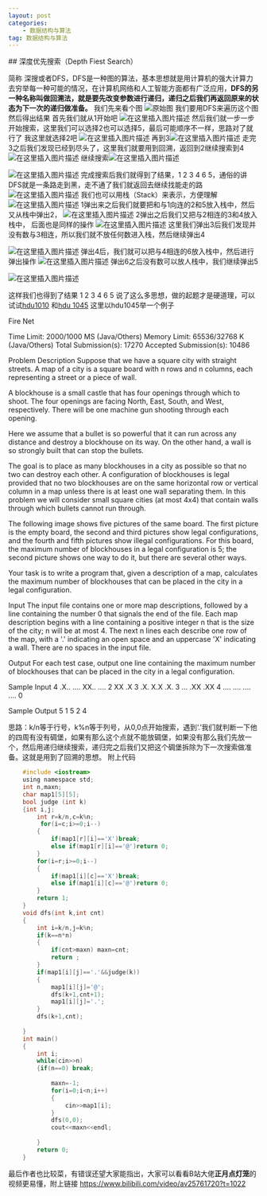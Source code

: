 ```yaml
---
layout: post
categories:
	- 数据结构与算法
tag: 数据结构与算法
---
```




﻿## 深度优先搜索（Depth Fiest Search）

简称 深搜或者DFS，DFS是一种图的算法，基本思想就是用计算机的强大计算力去穷举每一种可能的情况，在计算机网络和人工智能方面都有广泛应用，**DFS的另一种名称叫做回溯法，就是要先改变参数进行递归，递归之后我们再返回原来的状态为下一次的递归做准备。**
我们先来看个图
![原始图](https://img-blog.csdnimg.cn/20190720155912354.jpg?x-oss-process=image/watermark,type_ZmFuZ3poZW5naGVpdGk,shadow_10,text_aHR0cHM6Ly9ibG9nLmNzZG4ubmV0L3dlaXhpbl80Mzg1OTE0OQ==,size_16,color_FFFFFF,t_70)
我们要用DFS来遍历这个图然后得出结果
首先我们就从1开始吧
![在这里插入图片描述](https://img-blog.csdnimg.cn/20190720162855925.png?x-oss-process=image/watermark,type_ZmFuZ3poZW5naGVpdGk,shadow_10,text_aHR0cHM6Ly9ibG9nLmNzZG4ubmV0L3dlaXhpbl80Mzg1OTE0OQ==,size_16,color_FFFFFF,t_70)
然后我们就一步一步开始搜索，这里我们可以选择2也可以选择5，最后可能顺序不一样，思路对了就行了
我这里就选择2吧
![在这里插入图片描述](https://img-blog.csdnimg.cn/20190720163547949.png?x-oss-process=image/watermark,type_ZmFuZ3poZW5naGVpdGk,shadow_10,text_aHR0cHM6Ly9ibG9nLmNzZG4ubmV0L3dlaXhpbl80Mzg1OTE0OQ==,size_16,color_FFFFFF,t_70)
再到3![在这里插入图片描述](https://img-blog.csdnimg.cn/20190720163719921.png?x-oss-process=image/watermark,type_ZmFuZ3poZW5naGVpdGk,shadow_10,text_aHR0cHM6Ly9ibG9nLmNzZG4ubmV0L3dlaXhpbl80Mzg1OTE0OQ==,size_16,color_FFFFFF,t_70)
走完3之后我们发现已经到尽头了，这里我们就要用到回溯，返回到2继续搜索到4![在这里插入图片描述](https://img-blog.csdnimg.cn/20190720164008775.png?x-oss-process=image/watermark,type_ZmFuZ3poZW5naGVpdGk,shadow_10,text_aHR0cHM6Ly9ibG9nLmNzZG4ubmV0L3dlaXhpbl80Mzg1OTE0OQ==,size_16,color_FFFFFF,t_70)
继续搜索![在这里插入图片描述](https://img-blog.csdnimg.cn/20190720164355481.png?x-oss-process=image/watermark,type_ZmFuZ3poZW5naGVpdGk,shadow_10,text_aHR0cHM6Ly9ibG9nLmNzZG4ubmV0L3dlaXhpbl80Mzg1OTE0OQ==,size_16,color_FFFFFF,t_70)

![在这里插入图片描述](https://img-blog.csdnimg.cn/20190720164546534.png?x-oss-process=image/watermark,type_ZmFuZ3poZW5naGVpdGk,shadow_10,text_aHR0cHM6Ly9ibG9nLmNzZG4ubmV0L3dlaXhpbl80Mzg1OTE0OQ==,size_16,color_FFFFFF,t_70)
完成搜索后我们就得到了结果，1 2 3 4 6 5，通俗的讲DFS就是一条路走到黑，走不通了我们就返回去继续找能走的路
![在这里插入图片描述](https://img-blog.csdnimg.cn/20190720194852949.png?x-oss-process=image/watermark,type_ZmFuZ3poZW5naGVpdGk,shadow_10,text_aHR0cHM6Ly9ibG9nLmNzZG4ubmV0L3dlaXhpbl80Mzg1OTE0OQ==,size_16,color_FFFFFF,t_70)
我们也可以用栈（Stack）来表示，方便理解
![在这里插入图片描述](https://img-blog.csdnimg.cn/20190720194606470.png?x-oss-process=image/watermark,type_ZmFuZ3poZW5naGVpdGk,shadow_10,text_aHR0cHM6Ly9ibG9nLmNzZG4ubmV0L3dlaXhpbl80Mzg1OTE0OQ==,size_16,color_FFFFFF,t_70)
1弹出来之后我们就要把和与1向连的2和5放入栈中，然后又从栈中弹出2，
![在这里插入图片描述](https://img-blog.csdnimg.cn/20190720195650502.png?x-oss-process=image/watermark,type_ZmFuZ3poZW5naGVpdGk,shadow_10,text_aHR0cHM6Ly9ibG9nLmNzZG4ubmV0L3dlaXhpbl80Mzg1OTE0OQ==,size_16,color_FFFFFF,t_70)
2弹出之后我们又把与2相连的3和4放入栈中，
后面也是同样的操作
![在这里插入图片描述](https://img-blog.csdnimg.cn/20190720200556430.png?x-oss-process=image/watermark,type_ZmFuZ3poZW5naGVpdGk,shadow_10,text_aHR0cHM6Ly9ibG9nLmNzZG4ubmV0L3dlaXhpbl80Mzg1OTE0OQ==,size_16,color_FFFFFF,t_70)
这里我们弹出3后我们发现并没有数与3相连，所以我们就不放任何数进入栈，然后继续弹出4

![在这里插入图片描述](https://img-blog.csdnimg.cn/20190720201255144.png?x-oss-process=image/watermark,type_ZmFuZ3poZW5naGVpdGk,shadow_10,text_aHR0cHM6Ly9ibG9nLmNzZG4ubmV0L3dlaXhpbl80Mzg1OTE0OQ==,size_16,color_FFFFFF,t_70)
弹出4后，我们就可以把与4相连的6放入栈中，然后进行弹出操作
![在这里插入图片描述](https://img-blog.csdnimg.cn/20190720201910879.png?x-oss-process=image/watermark,type_ZmFuZ3poZW5naGVpdGk,shadow_10,text_aHR0cHM6Ly9ibG9nLmNzZG4ubmV0L3dlaXhpbl80Mzg1OTE0OQ==,size_16,color_FFFFFF,t_70)
弹出6之后没有数可以放人栈中，我们继续弹出5

![在这里插入图片描述](https://img-blog.csdnimg.cn/20190720202740742.png?x-oss-process=image/watermark,type_ZmFuZ3poZW5naGVpdGk,shadow_10,text_aHR0cHM6Ly9ibG9nLmNzZG4ubmV0L3dlaXhpbl80Mzg1OTE0OQ==,size_16,color_FFFFFF,t_70)

这样我们也得到了结果 1 2 3 4 6 5
说了这么多思想，做的起题才是硬道理，可以试试[hdu1010](http://acm.hdu.edu.cn/showproblem.php?pid=1010) 和[hdu 1045](http://acm.hdu.edu.cn/showproblem.php?pid=1010) 这里以hdu1045举一个例子

Fire Net

Time Limit: 2000/1000 MS (Java/Others)    Memory Limit: 65536/32768 K (Java/Others)
Total Submission(s): 17270    Accepted Submission(s): 10486


Problem Description
Suppose that we have a square city with straight streets. A map of a city is a square board with n rows and n columns, each representing a street or a piece of wall. 

A blockhouse is a small castle that has four openings through which to shoot. The four openings are facing North, East, South, and West, respectively. There will be one machine gun shooting through each opening. 

Here we assume that a bullet is so powerful that it can run across any distance and destroy a blockhouse on its way. On the other hand, a wall is so strongly built that can stop the bullets. 

The goal is to place as many blockhouses in a city as possible so that no two can destroy each other. A configuration of blockhouses is legal provided that no two blockhouses are on the same horizontal row or vertical column in a map unless there is at least one wall separating them. In this problem we will consider small square cities (at most 4x4) that contain walls through which bullets cannot run through. 

The following image shows five pictures of the same board. The first picture is the empty board, the second and third pictures show legal configurations, and the fourth and fifth pictures show illegal configurations. For this board, the maximum number of blockhouses in a legal configuration is 5; the second picture shows one way to do it, but there are several other ways. 



Your task is to write a program that, given a description of a map, calculates the maximum number of blockhouses that can be placed in the city in a legal configuration. 


Input
The input file contains one or more map descriptions, followed by a line containing the number 0 that signals the end of the file. Each map description begins with a line containing a positive integer n that is the size of the city; n will be at most 4. The next n lines each describe one row of the map, with a '.' indicating an open space and an uppercase 'X' indicating a wall. There are no spaces in the input file. 


Output
For each test case, output one line containing the maximum number of blockhouses that can be placed in the city in a legal configuration.


Sample Input
4
.X..
....
XX..
....
2
XX
.X
3
.X.
X.X
.X.
3
...
.XX
.XX
4
....
....
....
....
0


Sample Output
5
1
5
2
4

思路：k/n等于行号，k%n等于列号，从0,0点开始搜索，遇到‘.’我们就判断一下他的四周有没有碉堡，如果有那么这个点就不能放碉堡，如果没有那么我们先放一个，然后用递归继续搜索，递归完之后我们又把这个碉堡拆除为下一次搜索做准备。这就是用到了回溯的思想。
附上代码
```c
    #include <iostream>
    using namespace std;
    int n,maxn;
    char map1[5][5];
    bool judge (int k)
    {int i,j;
    	int r=k/n,c=k%n;
    	 for(i=c;i>=0;i--)
        {
            if(map1[r][i]=='X')break;
            else if(map1[r][i]=='@')return 0;
        }
        for(i=r;i>=0;i--)
        {
            if(map1[i][c]=='X')break;
            else if(map1[i][c]=='@')return 0;
        }
        return 1;
    }
    void dfs(int k,int cnt)
    {
    	int i=k/n,j=k%n;
    	if(k==n*n)
    	{
    		if(cnt>maxn) maxn=cnt;
    		return ;
    	}
    	if(map1[i][j]=='.'&&judge(k))
    	{
    		map1[i][j]='@';
    		dfs(k+1,cnt+1);
    		map1[i][j]='.';
    	}
    	dfs(k+1,cnt);
    	
    }
    int main()
    {
    	int i;
    	while(cin>>n)
    	{if(n==0) break;
    		
    		maxn=-1;
    		for(i=0;i<n;i++)
    		{
    			cin>>map1[i];
    		}
    		dfs(0,0);
    		cout<<maxn<<endl;
    		
    	}
    	return 0;
    }
```
最后作者也比较菜，有错误还望大家能指出，大家可以看看B站大佬**正月点灯笼**的视频更易懂，附上链接
https://www.bilibili.com/video/av25761720?t=1022


